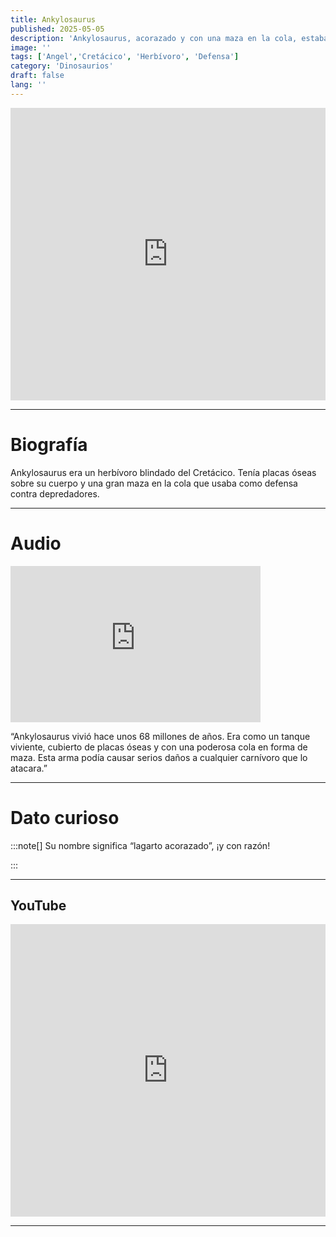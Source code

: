 ```yaml
---
title: Ankylosaurus
published: 2025-05-05
description: 'Ankylosaurus, acorazado y con una maza en la cola, estaba bien preparado para defenderse de depredadores.'
image: ''
tags: ['Angel','Cretácico', 'Herbívoro', 'Defensa']
category: 'Dinosaurios'
draft: false 
lang: ''
---
```

<iframe width="100%" height="468" src="https://drive.google.com/file/d/1Tq-iIJdrIzJpLOlc0ccZsOKt7sBmSvmz/preview" frameborder="0" allowfullscreen></iframe>

---

# Biografía
Ankylosaurus era un herbívoro blindado del Cretácico. Tenía placas óseas sobre su cuerpo y una gran maza en la cola que usaba como defensa contra depredadores.

---
# Audio

<iframe width="400" height="250" src="https://drive.google.com/file/d/1pDq4Xf3kK6udkzGaaX8YrQBXdLw4UmLJ/preview" frameborder="0" allowfullscreen></iframe>

“Ankylosaurus vivió hace unos 68 millones de años. Era como un tanque viviente, cubierto de placas óseas y con una poderosa cola en forma de maza. Esta arma podía causar serios daños a cualquier carnívoro que lo atacara.”

---

# Dato curioso
:::note[]
Su nombre significa “lagarto acorazado”, ¡y con razón!

:::

---
## YouTube

<iframe width="100%" height="468" src="https://www.youtube.com/embed/YrueIJkdCrc?si=8sfOC5vc4Nxqpey7" title="YouTube video player" frameborder="0" allow="accelerometer; autoplay; clipboard-write; encrypted-media; gyroscope; picture-in-picture; web-share" allowfullscreen></iframe>

---